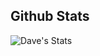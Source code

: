 ## Github Stats

![Dave's Stats](https://github-readme-stats.vercel.app/api?username=davidfester-uptake&include_all_commits=true&count_private=true&show_icons=true&count_private=true&theme=great-gatsby)

<!--
**davidfester-uptake/stats** is a ✨ _special_ ✨ repository because its `README.md` (this file) appears on your GitHub profile.

Here are some ideas to get you started:
- 🔭 I’m currently working on ...
- 🌱 I’m currently learning ...
- 👯 I’m looking to collaborate on ...
- 🤔 I’m looking for help with ...
- 💬 Ask me about ...
- 📫 How to reach me: ...
- 😄 Pronouns: ...
- ⚡ Fun fact: ...
-->
